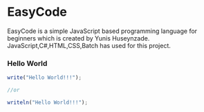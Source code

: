 # EasyCode
EasyCode is a simple JavaScript based programming language for beginners which is created by Yunis Huseynzade.
JavaScript,C#,HTML,CSS,Batch has used for this project.


### Hello World
```javascript
write("Hello World!!!");

//or

writeln("Hello World!!!");
```